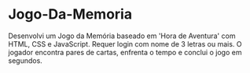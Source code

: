# Jogo-Da-Memoria
Desenvolvi um Jogo da Memória baseado em 'Hora de Aventura' com HTML, CSS e JavaScript. Requer login com nome de 3 letras ou mais. O jogador encontra pares de cartas, enfrenta o tempo e conclui o jogo em segundos.
